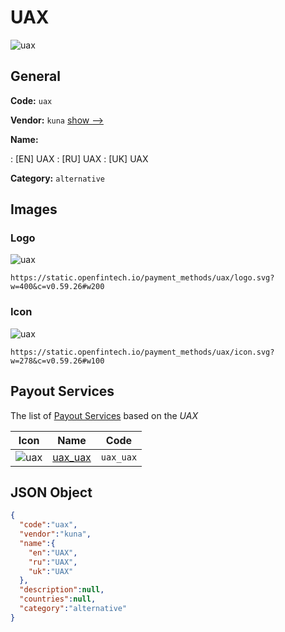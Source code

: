 
# UAX 
![uax](https://static.openfintech.io/payment_methods/uax/logo.svg?w=400&c=v0.59.26#w200)  

## General 
**Code:** `uax` 
 
**Vendor:** `kuna` [show -->](/vendors/kuna/) 
 
**Name:** 
 
:	[EN] UAX 
:	[RU] UAX 
:	[UK] UAX 
 
**Category:** `alternative` 
 

## Images 

### Logo 
![uax](https://static.openfintech.io/payment_methods/uax/logo.svg?w=400&c=v0.59.26#w200)  

```
https://static.openfintech.io/payment_methods/uax/logo.svg?w=400&c=v0.59.26#w200
```  

### Icon 
![uax](https://static.openfintech.io/payment_methods/uax/icon.svg?w=278&c=v0.59.26#w100)  

```
https://static.openfintech.io/payment_methods/uax/icon.svg?w=278&c=v0.59.26#w100
```  

## Payout Services 
 
The list of [Payout Services](/payout-services/) based on the _UAX_ 

|Icon|Name|Code| 
|:---:|:---:|:---:| 
|![uax](https://static.openfintech.io/payout_methods/uax/icon.svg?w=278&c=v0.59.26#w40) |[uax_uax](/payout-services/uax_uax/)|`uax_uax`| 
 

## JSON Object 

```json
{
  "code":"uax",
  "vendor":"kuna",
  "name":{
    "en":"UAX",
    "ru":"UAX",
    "uk":"UAX"
  },
  "description":null,
  "countries":null,
  "category":"alternative"
}
```  

